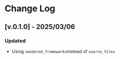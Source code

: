 # Change Log

## [v.0.1.0] - 2025/03/06

### Updated
- Using `vendored_frameworks`instead of `source_files`

